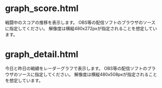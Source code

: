 # graph_score.html
戦闘中のスコアの推移を表示します。
OBS等の配信ソフトのブラウザのソースに指定してください。
解像度は横縦480x272pxが指定されることを想定しています。

# graph_detail.html
今日と昨日の戦績をレーダーグラフで表示します。
OBS等の配信ソフトのブラウザのソースに指定してください。
解像度は横縦480x508pxが指定されることを想定しています。

